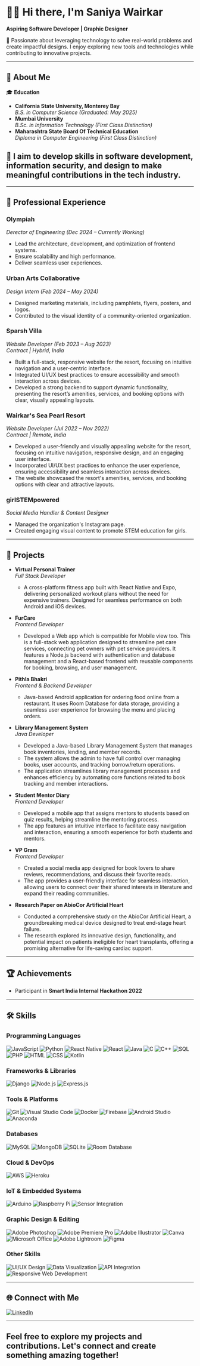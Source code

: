 # 👩‍💻 Hi there, I'm Saniya Wairkar

**Aspiring Software Developer | Graphic Designer**

🌟 Passionate about leveraging technology to solve real-world problems and create impactful designs. I enjoy exploring new tools and technologies while contributing to innovative projects.

---

## 📜 About Me

🎓 **Education**  
- **California State University, Monterey Bay**  
  *B.S. in Computer Science (Graduated: May 2025)*  
- **Mumbai University**  
  *B.Sc. in Information Technology (First Class Distinction)*
- **Maharashtra State Board Of Technical Education**  
  *Diploma in Computer Engineering (First Class Distinction)*  

## 🎯 I aim to develop skills in software development, information security, and design to make meaningful contributions in the tech industry.

---

## 💼 Professional Experience

### **Olympiah**  
*Derector of  Engineering (Dec 2024 – Currently Working)*  
- Lead the architecture, development, and optimization of frontend systems.  
- Ensure scalability and high performance.
- Deliver seamless user experiences.

### **Urban Arts Collaborative**  
*Design Intern (Feb 2024 – May 2024)*  
- Designed marketing materials, including pamphlets, flyers, posters, and logos.  
- Contributed to the visual identity of a community-oriented organization.

### **Sparsh Villa**  
*Website Developer (Feb 2023 – Aug 2023)*  
*Contract | Hybrid, India*  
- Built a full-stack, responsive website for the resort, focusing on intuitive navigation and a user-centric interface.  
- Integrated UI/UX best practices to ensure accessibility and smooth interaction across devices.  
- Developed a strong backend to support dynamic functionality, presenting the resort’s amenities, services, and booking options with clear, visually appealing layouts.

### **Wairkar's Sea Pearl Resort**  
*Website Developer (Jul 2022 – Nov 2022)*  
*Contract | Remote, India*  
- Developed a user-friendly and visually appealing website for the resort, focusing on intuitive navigation, responsive design, and an engaging user interface.  
- Incorporated UI/UX best practices to enhance the user experience, ensuring accessibility and seamless interaction across devices.  
- The website showcased the resort's amenities, services, and booking options with clear and attractive layouts.
  
### **girlSTEMpowered**  
*Social Media Handler & Content Designer*  
- Managed the organization's Instagram page.  
- Created engaging visual content to promote STEM education for girls.
---

## 🚀 Projects
- **Virtual Personal Trainer**  
  *Full Stack Developer*  
  - A cross-platform fitness app built with React Native and Expo, delivering personalized workout plans without the need for expensive trainers. Designed for seamless performance on both Android and iOS 
    devices.

    
- **FurCare**  
  *Frontend Developer*  
  - Developed a Web app which is compatible for Mobile view too. This is a full-stack web application designed to streamline pet care services, connecting pet
    owners with pet service providers. It features a Node.js backend with authentication and database management and a
    React-based frontend with reusable components for booking, browsing, and user management.
    
- **Pithla Bhakri**  
  *Frontend & Backend Developer*  
  - Java-based Android application for ordering food online from a restaurant. It uses Room Database for data storage,
    providing a seamless user experience for browsing the menu and placing orders.

- **Library Management System**  
  *Java Developer*  
  - Developed a Java-based Library Management System that manages book inventories, lending, and member records.
  - The system allows the admin to have full control over managing books, user accounts, and tracking borrow/return operations.
  - The application streamlines library management processes and enhances efficiency by automating core functions related to book tracking and member interactions.
 
- **Student Mentor Diary**  
  *Frontend Developer*  
  - Developed a mobile app that assigns mentors to students based on quiz results, helping streamline the mentoring process.
  - The app features an intuitive interface to facilitate easy navigation and interaction, ensuring a smooth experience for both students and mentors.
    
- **VP Gram**  
  *Frontend Developer*  
  - Created a social media app designed for book lovers to share reviews, recommendations, and discuss their favorite reads.
  - The app provides a user-friendly interface for seamless interaction, allowing users to connect over their shared interests in literature and expand their reading communities.
    
- **Research Paper on AbioCor Artificial Heart**  
  - Conducted a comprehensive study on the AbioCor Artificial Heart, a groundbreaking medical device designed to treat end-stage heart failure.
  - The research explored its innovative design, functionality, and potential impact on patients ineligible for heart transplants, offering a promising alternative for life-saving cardiac support.

---

## 🏆 Achievements

- Participant in **Smart India Internal Hackathon 2022**  

---

## 🛠️ Skills

### Programming Languages
![JavaScript](https://img.shields.io/badge/JavaScript-F7DF1E?style=flat&logo=javascript&logoColor=black) ![Python](https://img.shields.io/badge/Python-3776AB?style=flat&logo=python&logoColor=white) ![React Native](https://img.shields.io/badge/React%20Native-20232A?style=flat&logo=react&logoColor=61DAFB) ![React](https://img.shields.io/badge/React-61DAFB?style=flat&logo=react&logoColor=black) ![Java](https://img.shields.io/badge/Java-007396?style=flat&logo=java&logoColor=white) ![C](https://img.shields.io/badge/C-A8B9CC?style=flat&logo=c&logoColor=black) ![C++](https://img.shields.io/badge/C%2B%2B-00599C?style=flat&logo=c%2B%2B&logoColor=white) ![SQL](https://img.shields.io/badge/SQL-4479A1?style=flat&logo=postgresql&logoColor=white) ![PHP](https://img.shields.io/badge/PHP-777BB4?style=flat&logo=php&logoColor=white) ![HTML](https://img.shields.io/badge/HTML5-E34F26?style=flat&logo=html5&logoColor=white) ![CSS](https://img.shields.io/badge/CSS3-1572B6?style=flat&logo=css3&logoColor=white) ![Kotlin](https://img.shields.io/badge/Kotlin-0095D5?style=flat&logo=kotlin&logoColor=white)

### Frameworks & Libraries  
![Django](https://img.shields.io/badge/Django-092D1F?style=flat&logo=django&logoColor=white) ![Node.js](https://img.shields.io/badge/Node.js-339933?style=flat&logo=node.js&logoColor=white) ![Express.js](https://img.shields.io/badge/Express.js-000000?style=flat&logo=express&logoColor=white)

### Tools & Platforms  
![Git](https://img.shields.io/badge/Git-F05032?style=flat&logo=git&logoColor=white) ![Visual Studio Code](https://img.shields.io/badge/Visual%20Studio%20Code-007ACC?style=flat&logo=visualstudiocode&logoColor=white) ![Docker](https://img.shields.io/badge/Docker-2496ED?style=flat&logo=docker&logoColor=white) ![Firebase](https://img.shields.io/badge/Firebase-FFCA28?style=flat&logo=firebase&logoColor=black) ![Android Studio](https://img.shields.io/badge/Android%20Studio-3DDC84?style=flat&logo=androidstudio&logoColor=white) ![Anaconda](https://img.shields.io/badge/Anaconda-44A833?style=flat&logo=anaconda&logoColor=white)

### Databases  
![MySQL](https://img.shields.io/badge/MySQL-4479A1?style=flat&logo=mysql&logoColor=white) ![MongoDB](https://img.shields.io/badge/MongoDB-47A248?style=flat&logo=mongodb&logoColor=white) ![SQLite](https://img.shields.io/badge/SQLite-003B57?style=flat&logo=sqlite&logoColor=white) ![Room Database](https://img.shields.io/badge/Room%20Database-2F2F2F?style=flat&logo=google&logoColor=white)

### Cloud & DevOps  
![AWS](https://img.shields.io/badge/AWS-232F3E?style=flat&logo=amazonaws&logoColor=white) ![Heroku](https://img.shields.io/badge/Heroku-430098?style=flat&logo=heroku&logoColor=white)

### IoT & Embedded Systems  
![Arduino](https://img.shields.io/badge/Arduino-00979D?style=flat&logo=arduino&logoColor=white) ![Raspberry Pi](https://img.shields.io/badge/Raspberry%20Pi-A22846?style=flat&logo=raspberrypi&logoColor=white) ![Sensor Integration](https://img.shields.io/badge/Sensor%20Integration-000000?style=flat&logo=electron&logoColor=white)

### Graphic Design & Editing  
![Adobe Photoshop](https://img.shields.io/badge/Adobe%20Photoshop-31A8FF?style=flat&logo=adobephotoshop&logoColor=white) ![Adobe Premiere Pro](https://img.shields.io/badge/Adobe%20Premiere%20Pro-9999FF?style=flat&logo=adobepremierepro&logoColor=white) ![Adobe Illustrator](https://img.shields.io/badge/Adobe%20Illustrator-FF9A00?style=flat&logo=adobeillustrator&logoColor=white) ![Canva](https://img.shields.io/badge/Canva-00C4CC?style=flat&logo=canva&logoColor=white) ![Microsoft Office](https://img.shields.io/badge/Microsoft%20Office-D83B01?style=flat&logo=microsoft-office&logoColor=white) ![Adobe Lightroom](https://img.shields.io/badge/Adobe%20Lightroom-31A8FF?style=flat&logo=adobelightroom&logoColor=white) ![Figma](https://img.shields.io/badge/Figma-F24E1E?style=flat&logo=figma&logoColor=white)

### Other Skills  
![UI/UX Design](https://img.shields.io/badge/UI%2FUX%20Design-FF61F6?style=flat&logo=figma&logoColor=white) ![Data Visualization](https://img.shields.io/badge/Data%20Visualization-003B57?style=flat&logo=tableau&logoColor=white) ![API Integration](https://img.shields.io/badge/API%20Integration-34B7F1?style=flat&logo=swagger&logoColor=white) ![Responsive Web Development](https://img.shields.io/badge/Responsive%20Web%20Development-007ACC?style=flat&logo=html5&logoColor=white)

---

## 🌐 Connect with Me

[![LinkedIn](https://img.shields.io/badge/-LinkedIn-blue?style=flat&logo=Linkedin&logoColor=white)](https://www.linkedin.com/in/saniya-wairkar-039029246)  

---

## Feel free to explore my projects and contributions. Let's connect and create something amazing together!
